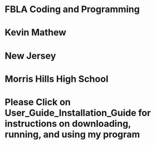 # FBLA Coding and Programming

# Kevin Mathew
# New Jersey
# Morris Hills High School

# Please Click on User_Guide_Installation_Guide for instructions on downloading, running, and using my program